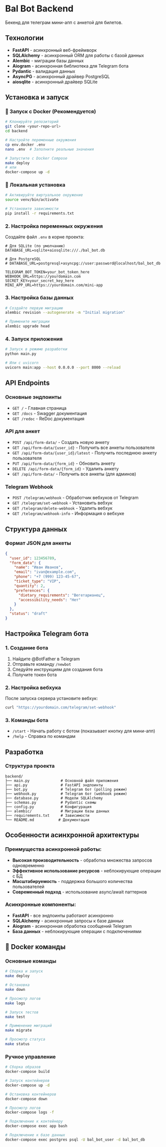 # Bal Bot Backend

Бекенд для телеграм мини-апп с анкетой для билетов.

## Технологии

- **FastAPI** - асинхронный веб-фреймворк
- **SQLAlchemy** - асинхронный ORM для работы с базой данных
- **Alembic** - миграции базы данных
- **Aiogram** - асинхронная библиотека для Telegram бота
- **Pydantic** - валидация данных
- **AsyncPG** - асинхронный драйвер PostgreSQL
- **aiosqlite** - асинхронный драйвер SQLite

## Установка и запуск

### 🐳 Запуск с Docker (Рекомендуется)

```bash
# Клонируйте репозиторий
git clone <your-repo-url>
cd backend

# Настройте переменные окружения
cp env.docker .env
nano .env  # Заполните реальные значения

# Запустите с Docker Compose
make deploy
# или
docker-compose up -d
```

### 🐍 Локальная установка

```bash
# Активируйте виртуальное окружение
source venv/bin/activate

# Установите зависимости
pip install -r requirements.txt
```

### 2. Настройка переменных окружения

Создайте файл `.env` в корне проекта:

```env
# Для SQLite (по умолчанию)
DATABASE_URL=sqlite+aiosqlite:///./bal_bot.db

# Для PostgreSQL
# DATABASE_URL=postgresql+asyncpg://user:password@localhost/bal_bot_db

TELEGRAM_BOT_TOKEN=your_bot_token_here
WEBHOOK_URL=https://yourdomain.com
SECRET_KEY=your_secret_key_here
MINI_APP_URL=https://yourdomain.com/mini-app
```

### 3. Настройка базы данных

```bash
# Создайте первую миграцию
alembic revision --autogenerate -m "Initial migration"

# Примените миграции
alembic upgrade head
```

### 4. Запуск приложения

```bash
# Запуск в режиме разработки
python main.py

# Или с uvicorn
uvicorn main:app --host 0.0.0.0 --port 8000 --reload
```

## API Endpoints

### Основные эндпоинты

- `GET /` - Главная страница
- `GET /docs` - Swagger документация
- `GET /redoc` - ReDoc документация

### API для анкет

- `POST /api/form-data/` - Создать новую анкету
- `GET /api/form-data/{user_id}` - Получить все анкеты пользователя
- `GET /api/form-data/{user_id}/latest` - Получить последнюю анкету пользователя
- `PUT /api/form-data/{form_id}` - Обновить анкету
- `DELETE /api/form-data/{form_id}` - Удалить анкету
- `GET /api/form-data/` - Получить все анкеты (для админов)

### Telegram Webhook

- `POST /telegram/webhook` - Обработчик вебхуков от Telegram
- `GET /telegram/set-webhook` - Установить вебхук
- `GET /telegram/delete-webhook` - Удалить вебхук
- `GET /telegram/webhook-info` - Информация о вебхуке

## Структура данных

### Формат JSON для анкеты

```json
{
  "user_id": 123456789,
  "form_data": {
    "name": "Иван Иванов",
    "email": "ivan@example.com",
    "phone": "+7 (999) 123-45-67",
    "ticket_type": "VIP",
    "quantity": 2,
    "preferences": {
      "dietary_requirements": "Вегетарианец",
      "accessibility_needs": "Нет"
    }
  },
  "status": "draft"
}
```

## Настройка Telegram бота

### 1. Создание бота

1. Найдите @BotFather в Telegram
2. Отправьте команду `/newbot`
3. Следуйте инструкциям для создания бота
4. Получите токен бота

### 2. Настройка вебхука

После запуска сервера установите вебхук:

```bash
curl "https://yourdomain.com/telegram/set-webhook"
```

### 3. Команды бота

- `/start` - Начать работу с ботом (показывает кнопку для мини-апп)
- `/help` - Справка по командам

## Разработка

### Структура проекта

```
backend/
├── main.py              # Основной файл приложения
├── api.py               # FastAPI эндпоинты
├── bot.py               # Telegram бот (polling режим)
├── webhook.py           # Telegram бот (webhook режим)
├── database.py          # Модели SQLAlchemy
├── schemas.py           # Pydantic схемы
├── config.py            # Конфигурация
├── alembic/             # Миграции базы данных
├── requirements.txt     # Зависимости
└── README.md           # Документация
```

## Особенности асинхронной архитектуры

### Преимущества асинхронной работы:

- **Высокая производительность** - обработка множества запросов одновременно
- **Эффективное использование ресурсов** - неблокирующие операции с БД
- **Масштабируемость** - поддержка большого количества пользователей
- **Современный подход** - использование async/await паттернов

### Асинхронные компоненты:

- **FastAPI** - все эндпоинты работают асинхронно
- **SQLAlchemy** - асинхронные запросы к базе данных
- **Aiogram** - асинхронная обработка сообщений Telegram
- **База данных** - неблокирующие операции с подключениями

## 🐳 Docker команды

### Основные команды
```bash
# Сборка и запуск
make deploy

# Остановка
make down

# Просмотр логов
make logs

# Запуск тестов
make test

# Применение миграций
make migrate

# Просмотр статуса
make status
```

### Ручное управление
```bash
# Сборка образов
docker-compose build

# Запуск контейнеров
docker-compose up -d

# Остановка контейнеров
docker-compose down

# Просмотр логов
docker-compose logs -f

# Подключение к контейнеру
docker-compose exec app bash

# Подключение к базе данных
docker-compose exec postgres psql -U bal_bot_user -d bal_bot_db
```
